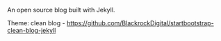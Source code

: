 An open source blog built with Jekyll.

Theme: clean blog - https://github.com/BlackrockDigital/startbootstrap-clean-blog-jekyll